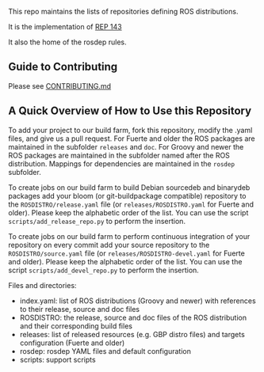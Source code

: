 This repo maintains the lists of repositories defining ROS distributions.

It is the implementation of [REP 143](http://ros.org/reps/rep-0143.html)

It also the home of the rosdep rules.

Guide to Contributing
---------------------

Please see [CONTRIBUTING.md](CONTRIBUTING.md)

A Quick Overview of How to Use this Repository
----------------------------------------------

To add your project to our build farm, fork this repository, modify the .yaml files, and give us a pull request.
For Fuerte and older the ROS packages are maintained in the subfolder ``releases`` and ``doc``.
For Groovy and newer the ROS packages are maintained in the subfolder named after the ROS distribution.
Mappings for dependencies are maintained in the ``rosdep`` subfolder.

To create jobs on our build farm to build Debian sourcedeb and binarydeb packages add your bloom (or git-buildpackage compatible) repository to the ``ROSDISTRO/release.yaml`` file (or ``releases/ROSDISTRO.yaml`` for Fuerte and older).
Please keep the alphabetic order of the list.
You can use the script ``scripts/add_release_repo.py`` to perform the insertion.

To create jobs on our build farm to perform continuous integration of your repository on every commit add your source repository to the ``ROSDISTRO/source.yaml`` file (or ``releases/ROSDISTRO-devel.yaml`` for Fuerte and older).
Please keep the alphabetic order of the list.
You can use the script ``scripts/add_devel_repo.py`` to perform the insertion.

Files and directories:

 - index.yaml: list of ROS distributions (Groovy and newer) with references to their release, source and doc files
 - ROSDISTRO: the release, source and doc files of the ROS distribution and their corresponding build files
 - releases: list of released resources (e.g. GBP distro files) and targets configuration (Fuerte and older)
 - rosdep: rosdep YAML files and default configuration
 - scripts: support scripts


